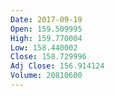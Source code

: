 ```yaml
---
Date: 2017-09-19
Open: 159.509995
High: 159.770004
Low: 158.440002
Close: 158.729996
Adj Close: 156.914124
Volume: 20810600
---
```

